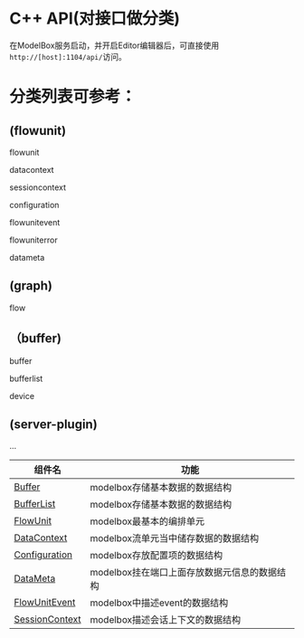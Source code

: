 # C++ API(对接口做分类)

在ModelBox服务启动，并开启Editor编辑器后，可直接使用`http://[host]:1104/api/`访问。

# **分类列表可参考：**

## (flowunit)

flowunit 

datacontext

sessioncontext

configuration

flowunitevent

flowuniterror

datameta

## (graph)

flow

## （buffer)

buffer

bufferlist

device

## (server-plugin)

...

|组件名|功能|
|-|-|
|[Buffer](c++/modelbox_buffer.md)| modelbox存储基本数据的数据结构|
|[BufferList](c++/modelbox_bufferlist.md)| modelbox存储基本数据的数据结构|
|[FlowUnit](c++/modelbox_flowunit.md)| modelbox最基本的编排单元|
|[DataContext](c++/modelbox_datacontext.md)| modelbox流单元当中储存数据的数据结构|
|[Configuration](c++/modelbox_configuration.md)| modelbox存放配置项的数据结构|
|[DataMeta](c++/modelbox_datameta.md)| modelbox挂在端口上面存放数据元信息的数据结构|
|[FlowUnitEvent](c++/modelbox_flowunitevent.md)| modelbox中描述event的数据结构|
|[SessionContext](c++/modelbox_sessioncontext.md)| modelbox描述会话上下文的数据结构|
